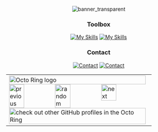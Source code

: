 <div align="center">

![banner_transparent](https://user-images.githubusercontent.com/34923485/229663147-74269791-fb09-4bc5-a993-aa0f8b9fb411.png)

### Toolbox
[![My Skills](https://skillicons.dev/icons?i=django,fastapi,flask,nodejs,css,html,aws,cloudflare,heroku,nginx,vercel,git,github,gitlab,js)](https://skillicons.dev)
[![My Skills](https://skillicons.dev/icons?i=py,mongodb,mysql,postgres,linux,ps,postman,vscode)](https://skillicons.dev)

### Contact
[![Contact](https://rdgb.net/i/IK55r.png)](mailto:dapanon+github@protonmail.com) [![Contact](https://skillicons.dev/icons?i=discord)](https://discord.com/users/100072795462971392)

<table>
    <tbody>
        <tr>
            <td><a href="https://octo-ring.com/"><img src="https://rdgb.net/i/yP46k.png" width="99%"
                        alt="Octo Ring logo" align="top"></a><br><a href="https://octo-ring.com/p/Haste171/prev"><img
                        src="https://rdgb.net/i/yaV4v.png" width="33%" alt="previous" align="top"
                        title="previous profile"></a><a href="https://octo-ring.com/p/Haste171/random"><img
                        src="https://rdgb.net/i/nr3l2.png" width="33%" alt="random" align="top"
                        title="random profile"></a><a href="https://octo-ring.com/p/Haste171/next"><img
                        src="https://rdgb.net/i/vT2Eq.png" width="33%" alt="next" align="top"
                        title="next profile"></a><br><a href="https://octo-ring.com/"><img
                        src="https://rdgb.net/i/ehHwf.png" width="99%"
                        alt="check out other GitHub profiles in the Octo Ring" align="top"></a></td>
        </tr>
    </tbody>
</table>

</div>


